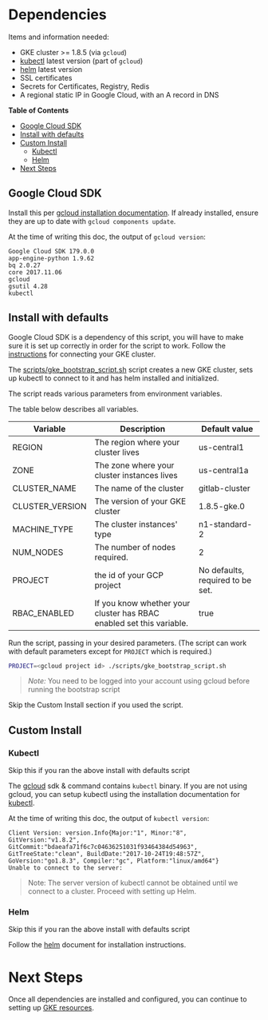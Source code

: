 # Dependencies

Items and information needed:
- GKE cluster >= 1.8.5 (via `gcloud`)
- [kubectl][] latest version (part of `gcloud`)
- [helm][] latest version
- SSL certificates
- Secrets for Certificates, Registry, Redis
- A regional static IP in Google Cloud, with an A record in DNS

**Table of Contents**

- [Google Cloud SDK](#google-cloud-sdk)
- [Install with defaults](#install-with-defaults)
- [Custom Install](#custom-install)
  * [Kubectl](#kubectl)
  * [Helm](#helm)
- [Next Steps](#next-steps)

## Google Cloud SDK

Install this per [gcloud installation documentation][gcloud-install].
If already installed, ensure they are up to date with `gcloud components update`.

At the time of writing this doc, the output of `gcloud version`:

```
Google Cloud SDK 179.0.0
app-engine-python 1.9.62
bq 2.0.27
core 2017.11.06
gcloud
gsutil 4.28
kubectl
```

## Install with defaults

Google Cloud SDK is a dependency of this script, you will have to make sure it is set up correctly in order for the script to work. Follow the [instructions](../helm/README.md#connect-to-the-cluster) for connecting your GKE cluster.

The [scripts/gke_bootstrap_script.sh](../../scripts/gke_bootstrap_script.sh) script creates a new GKE cluster, sets up kubectl to connect to it and has helm installed and initialized.

The script reads various parameters from environment variables.

The table below describes all variables.

| Variable        | Description                                                          | Default value                    |
|-----------------|----------------------------------------------------------------------|----------------------------------|
| REGION          | The region where your cluster lives                                  | us-central1                      |
| ZONE            | The zone where your cluster instances lives                          | us-central1a                     |
| CLUSTER_NAME    | The name of the cluster                                              | gitlab-cluster                   |
| CLUSTER_VERSION | The version of your GKE cluster                                      | 1.8.5-gke.0                      |
| MACHINE_TYPE    | The cluster instances' type                                          | n1-standard-2                    |
| NUM_NODES       | The number of nodes required.                                        | 2                                |
| PROJECT         | the id of your GCP project                                           | No defaults, required to be set. |
| RBAC_ENABLED    | If you know whether your cluster has RBAC enabled set this variable. | true                             |

Run the script, passing in your desired parameters. (The script can work with default parameters except for `PROJECT` which is required.)

```bash
PROJECT=<gcloud project id> ./scripts/gke_bootstrap_script.sh
```

> *Note:* You need to be logged into your account using gcloud before running the bootstrap script

 Skip the Custom Install section if you used the script.

## Custom Install

### Kubectl

Skip this if you ran the above install with defaults script

The [gcloud][] sdk & command contains `kubectl` binary. If you are not using gcloud,
you can setup kubectl using the installation documentation for [kubectl][].

At the time of writing this doc, the output of `kubectl version`:

```
Client Version: version.Info{Major:"1", Minor:"8", GitVersion:"v1.8.2", GitCommit:"bdaeafa71f6c7c04636251031f93464384d54963", GitTreeState:"clean", BuildDate:"2017-10-24T19:48:57Z", GoVersion:"go1.8.3", Compiler:"gc", Platform:"linux/amd64"}
Unable to connect to the server:
```

> Note: The server version of kubectl cannot be obtained until we connect to a
cluster. Proceed with setting up Helm.

### Helm

Skip this if you ran the above install with defaults script

Follow the [helm][] document for installation instructions.

# Next Steps

Once all dependencies are installed and configured, you can continue to setting up
[GKE resources](resources.md).

[gcloud]: https://cloud.google.com/sdk/gcloud/
[gcloud-install]: https://cloud.google.com/sdk/docs/quickstarts
[kubectl]: https://kubernetes.io/docs/tasks/tools/install-kubectl/
[helm]: ../helm/README.md
